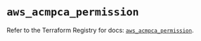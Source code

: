 # `aws_acmpca_permission`

Refer to the Terraform Registry for docs: [`aws_acmpca_permission`](https://registry.terraform.io/providers/hashicorp/aws/5.76.0/docs/resources/acmpca_permission).
